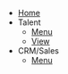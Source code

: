 <!-- docs/_sidebar.md -->

- [Home](/)
- Talent
  - [Menu](TALENT_MENU.md)
  - [View](TALENT_FORM.md)
- CRM/Sales
  - [Menu](CRM.md)
